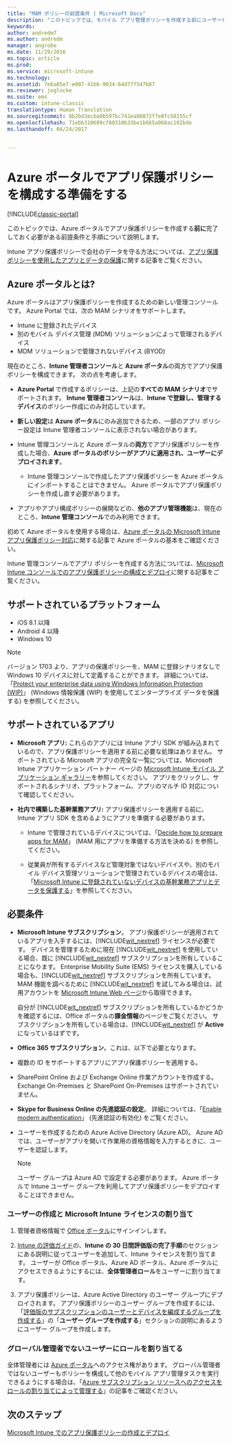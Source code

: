 ```yaml
---
title: "MAM ポリシーの前提条件 | Microsoft Docs"
description: "このトピックでは、モバイル アプリ管理ポリシーを作成する前にユーザーを設定するための前提条件について説明します。"
keywords: 
author: andredm7
ms.author: andredm
manager: angrobe
ms.date: 11/29/2016
ms.topic: article
ms.prod: 
ms.service: microsoft-intune
ms.technology: 
ms.assetid: 7e6a85e7-e007-41b6-9034-64d77f547b87
ms.reviewer: joglocke
ms.suite: ems
ms.custom: intune-classic
translationtype: Human Translation
ms.sourcegitcommit: 8b2bd3ecba0b597bc742ea08872ffe8fc58155cf
ms.openlocfilehash: 71ebb310699cf80310b33be1b665a968ac102bde
ms.lasthandoff: 04/24/2017


---
```


# <a name="get-ready-to-configure-app-protection-policies-in-the-azure-portal"></a>Azure ポータルでアプリ保護ポリシーを構成する準備をする

[!INCLUDE[classic-portal](../includes/classic-portal.md)]

このトピックでは、Azure ポータルでアプリ保護ポリシーを作成する**前に**完了しておく必要がある前提条件と手順について説明します。

Intune アプリ保護ポリシーで会社のデータを守る方法については、[アプリ保護ポリシーを使用したアプリとデータの保護](protect-apps-and-data-with-microsoft-intune.md)に関する記事をご覧ください。

## <a name="what-is-the-azure-portal"></a>Azure ポータルとは?

Azure ポータルはアプリ保護ポリシーを作成するための新しい管理コンソールです。 Azure Portal では、次の MAM シナリオをサポートします。
- Intune に登録されたデバイス
- 別のモバイル デバイス管理 (MDM) ソリューションによって管理されるデバイス
- MDM ソリューションで管理されないデバイス (BYOD)

現在のところ、**Intune 管理者コンソール**と **Azure ポータル**の両方でアプリ保護ポリシーを構成できます。  次の点を考慮します。

* **Azure Portal**  で作成するポリシーは、上記の**すべての MAM シナリオ**でサポートされます。 **Intune 管理者コンソール**は、**Intune で登録し、管理するデバイス**のポリシー作成にのみ対応しています。

* **新しい設定**は **Azure ポータル**にのみ追加できるため、一部のアプリ ポリシー設定は Intune 管理者コンソールに表示されない場合があります。

* Intune 管理コンソールと Azure ポータルの**両方**でアプリ保護ポリシーを作成した場合、**Azure ポータルのポリシーがアプリに適用され、ユーザーにデプロイされます**。
    * Intune 管理コンソールで作成したアプリ保護ポリシーを Azure ポータルにインポートすることはできません。  Azure ポータルでアプリ保護ポリシーを作成し直す必要があります。


* アプリやアプリ構成ポリシーの展開などの、**他のアプリ管理機能**は、現在のところ、**Intune 管理コンソール**でのみ利用できます。


初めて Azure ポータルを使用する場合は、[Azure ポータルの Microsoft Intune アプリ保護ポリシー対応](azure-portal-for-microsoft-intune-mam-policies.md)に関する記事で Azure ポータルの基本をご確認ください。

Intune 管理コンソールでアプリ ポリシーを作成する方法については、[Microsoft Intune コンソールでのアプリ保護ポリシーの構成とデプロイ](configure-and-deploy-mobile-application-management-policies-in-the-microsoft-intune-console.md)に関する記事をご覧ください。


##  <a name="supported-platforms"></a>サポートされているプラットフォーム
- iOS 8.1 以降
- Android 4 以降
- Windows 10

>[!NOTE]
>バージョン 1703 より、アプリの保護ポリシーを、MAM に登録シナリオなしで Windows 10 デバイスに対して定義することができます。 詳細については、「[Protect your enterprise data using Windows Information Protection (WIP)](https://technet.microsoft.com/itpro/windows/keep-secure/protect-enterprise-data-using-wip)」 (Windows 情報保護 (WIP) を使用してエンタープライズ データを保護する) を参照してください。

##  <a name="supported-apps"></a>サポートされているアプリ
* **Microsoft アプリ:** これらのアプリには Intune アプリ SDK が組み込まれているので、アプリ保護ポリシーを適用する前に必要な処理はありません。
サポートされている Microsoft アプリの完全な一覧については、Microsoft Intune アプリケーション パートナー ページの [Microsoft Intune モバイル アプリケーション ギャラリー](https://www.microsoft.com/cloud-platform/microsoft-intune-apps)を参照してください。 アプリをクリックし、サポートされるシナリオ、プラットフォーム、アプリのマルチ ID 対応について確認してください。

* **社内で構築した基幹業務アプリ:** アプリ保護ポリシーを適用する前に、Intune アプリ SDK を含めるようにアプリを準備する必要があります。

  * Intune で管理されているデバイスについては、「[Decide how to prepare apps for MAM](decide-how-to-prepare-apps-for-mobile-application-management-with-microsoft-intune.md)」 (MAM 用にアプリを準備する方法を決める) を参照してください。

  * 従業員が所有するデバイスなど管理対象ではないデバイスや、別のモバイル デバイス管理ソリューションで管理されているデバイスの場合は、「[Microsoft Intune に登録されていないデバイスの基幹業務アプリとデータを保護する](protect-line-of-business-apps-and-data-on-devices-not-enrolled-in-microsoft-intune.md)」を参照してください。

## <a name="prerequisites"></a>必要条件

-   **Microsoft Intune サブスクリプション**。 アプリ保護ポリシーが適用されているアプリを入手するには、[!INCLUDE[wit_nextref](../includes/wit_nextref_md.md)] ライセンスが必要です。
デバイスを管理するために現在 [!INCLUDE[wit_nextref](../includes/wit_nextref_md.md)] を使用している場合、既に [!INCLUDE[wit_nextref](../includes/wit_nextref_md.md)] サブスクリプションを所有していることになります。 Enterprise Mobility Suite (EMS) ライセンスを購入している場合も、[!INCLUDE[wit_nextref](../includes/wit_nextref_md.md)] サブスクリプションを所有しています。 MAM 機能を調べるために [!INCLUDE[wit_nextref](../includes/wit_nextref_md.md)] を試してみる場合は、試用アカウントを [Microsoft Intune Web ページ](https://www.microsoft.com/server-cloud/products/microsoft-intune/)から取得できます。

    自分が [!INCLUDE[wit_nextref](../includes/wit_nextref_md.md)] サブスクリプションを所有しているかどうかを確認するには、Office ポータルの**課金情報**のページをご覧ください。  サブスクリプションを所有している場合は、[!INCLUDE[wit_nextref](../includes/wit_nextref_md.md)] が **Active** になっているはずです。

-   **Office 365 サブスクリプション**。これは、以下で必要となります。

  - 複数の ID をサポートするアプリにアプリ保護ポリシーを適用する。

  - SharePoint Online および Exchange Online 作業アカウントを作成する。 Exchange On-Premises と SharePoint On-Premises はサポートされていません。

-   **Skype for Business Online の先進認証の設定**。 詳細については、「[Enable modern authentication](https://social.technet.microsoft.com/wiki/contents/articles/34339.skype-for-business-online-enable-your-tenant-for-modern-authentication.aspx)」 (先進認証の有効化) をご覧ください。


- ユーザーを作成するための Azure Active Directory (Azure AD)。 Azure AD では、ユーザーがアプリを開いて作業用の資格情報を入力するときに、ユーザーを認証します。

    > [!NOTE]
    > ユーザー グループは Azure AD で設定する必要があります。 Azure ポータルで Intune ユーザー グループを利用してアプリ保護ポリシーをデプロイすることはできません。

### <a name="create-users-and-assign-microsoft-intune-licenses"></a>ユーザーの作成と Microsoft Intune ライセンスの割り当て

1.  管理者資格情報で [Office ポータル](https://portal.office.com)にサインインします。

2.  [Intune の評価ガイド](https://docs.microsoft.com/intune/understand-explore/get-started-with-a-30-day-trial-of-microsoft-intune)の、**Intune の 30 日間評価版の完了手順**のセクションにある説明に従ってユーザーを追加して、Intune ライセンスを割り当てます。 ユーザーが Office ポータル、Azure AD ポータル、Azure ポータルにアクセスできるようにするには、**全体管理者ロール**をユーザーに割り当てます。

5.  アプリ保護ポリシーは、Azure Active Directory のユーザー グループにデプロイされます。 アプリ保護ポリシーのユーザー グループを作成するには、「[評価版のサブスクリプションのユーザーとデバイスを編成するグループを作成する](https://docs.microsoft.com/intune/understand-explore/get-started-with-a-30-day-trial-of-microsoft-intune-step-3)」の「**ユーザー グループを作成する**」セクションの説明にあるようにユーザー グループを作成します。

### <a name="assign-roles-to-non-global-admin-users"></a>グローバル管理者でないユーザーにロールを割り当てる

全体管理者には [Azure ポータル](https://portal.azure.com)へのアクセス権があります。  グローバル管理者ではないユーザーもポリシーを構成して他のモバイル アプリ管理タスクを実行できるようにする場合は、「[Azure サブスクリプション リソースへのアクセスをロールの割り当てによって管理する](https://azure.microsoft.com/documentation/articles/role-based-access-control-configure/)」の記事をご確認ください。

## <a name="next-steps"></a>次のステップ
[Microsoft Intune でのアプリ保護ポリシーの作成とデプロイ](create-and-deploy-mobile-app-management-policies-with-microsoft-intune.md)

